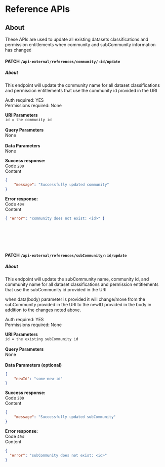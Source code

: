# Reference APIs

## About
These APIs are used to update all existing datasets classifications and permission entitlements when community and subCommunity information has changed

#### PATCH `/api-external/references/community/:id/update`
##### About
This endpoint will update the community name for all dataset classifications and permission entitlements that use the community id provided in the URI<br />

Auth required: YES<br>
Permissions required: None<br>

<b>URI Parameters</b><br />
`id = the community id`<br /><br />
<b>Query Parameters</b><br />
None<br /><br />
<b>Data Parameters</b><br />
None<br />

<b>Success response:</b><br />
Code `200`<br />
Content
```json
{
    "message": "Successfully updated community"
}
```

<b>Error response:</b><br />
Code `404`<br />
Content 
```json
{ "error": "community does not exist: <id>" }
```

<br /><br /><br /><br />

#### PATCH `/api-external/references/subCommunity/:id/update`
##### About 
This endpoint will update the subCommunity name, community id, and community name for all dataset classifications and permission entitlements that use the subCommunity id provided in the URI<br />

when data(body) parameter is provided it will change/move from the subCommunity provided in the URI to the newID provided in the body in addition to the changes noted above. 

Auth required: YES<br>
Permissions required: None<br>

<b>URI Parameters</b><br />
`id = the existing subCommunity id`<br /><br />
<b>Query Parameters</b><br />
None<br /><br />
<b>Data Parameters (optional)</b><br />
```json 
{
    "newId": "some-new-id"
}
```

<b>Success response:</b><br />
Code `200`<br />
Content
```json
{
    "message": "Successfully updated subCommunity"
}
```

<b>Error response:</b><br />
Code `404`<br />
Content 
```json
{
  "error": "subCommunity does not exist: <id>"
}
```
<br />
